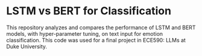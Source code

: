 # LSTM vs BERT for Classification 

This repository analyzes and compares the performance of LSTM and BERT models, with hyper-parameter tuning, on text input for emotion classification.
This code was used for a final project in ECE590: LLMs at Duke University.
